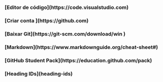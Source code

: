 <h3>    [Editor de código](https://code.visualstudio.com)</h3>
<h3>  [Criar conta ](https://github.com)</h3>
<h3>  [Baixar Git](https://git-scm.com/download/win )</h3>
<h3>  [Markdown](https://www.markdownguide.org/cheat-sheet#)</h3>
<h3>  [GitHub Student Pack](https://education.github.com/pack)</h3>
<h3>  [Heading IDs](heading-ids)</h3>

